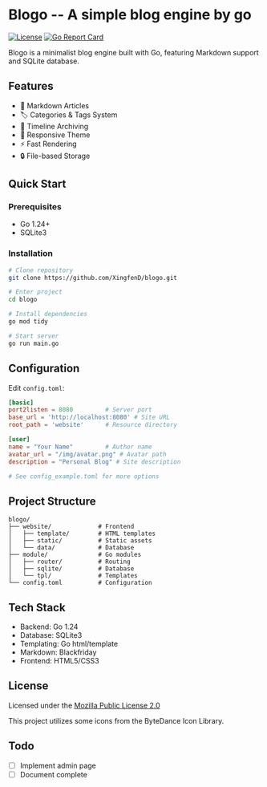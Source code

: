 # Blogo -- A simple blog engine by go


[![License](https://img.shields.io/badge/License-MPL%202.0-brightgreen.svg)](https://opensource.org/licenses/MPL-2.0)
[![Go Report Card](https://goreportcard.com/badge/github.com/XingfenD/blogo)](https://goreportcard.com/report/github.com/XingfenD/blogo)

Blogo is a minimalist blog engine built with Go, featuring Markdown support and SQLite database.

## Features

- 📝 Markdown Articles
- 🏷️ Categories & Tags System
- 📆 Timeline Archiving
- 🎨 Responsive Theme
- ⚡ Fast Rendering
- 🔒 File-based Storage

## Quick Start

### Prerequisites
- Go 1.24+
- SQLite3

### Installation
```bash
# Clone repository
git clone https://github.com/XingfenD/blogo.git

# Enter project
cd blogo

# Install dependencies
go mod tidy

# Start server
go run main.go
```

## Configuration

Edit `config.toml`:

```toml
[basic]
port2listen = 8080         # Server port
base_url = 'http://localhost:8080' # Site URL
root_path = 'website'      # Resource directory

[user]
name = "Your Name"         # Author name
avatar_url = "/img/avatar.png" # Avatar path
description = "Personal Blog" # Site description

# See config_example.toml for more options
```

## Project Structure
```plaintext
blogo/
├── website/             # Frontend
│   ├── template/        # HTML templates
│   ├── static/          # Static assets
│   └── data/            # Database
├── module/              # Go modules
│   ├── router/          # Routing
│   ├── sqlite/          # Database
│   └── tpl/             # Templates
└── config.toml          # Configuration
```

## Tech Stack

- Backend: Go 1.24
- Database: SQLite3
- Templating: Go html/template
- Markdown: Blackfriday
- Frontend: HTML5/CSS3

## License

Licensed under the [Mozilla Public License 2.0](https://opensource.org/licenses/MPL-2.0)

This project utilizes some icons from the ByteDance Icon Library.

## Todo

- [ ] Implement admin page
- [ ] Document complete

